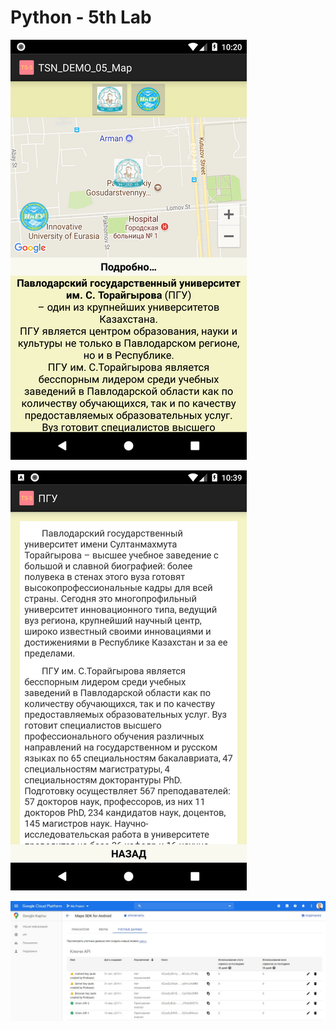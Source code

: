 # Python - 5th Lab
![Screenshot](screenshot1.png)

![Screenshot](screenshot2.png)

![Screenshot](screenshot3.jpg)